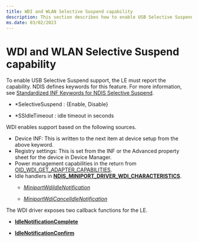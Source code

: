 ```yaml
---
title: WDI and WLAN Selective Suspend capability
description: This section describes how to enable USB Selective Suspend support for WDI drivers
ms.date: 03/02/2023
---
```


# WDI and WLAN Selective Suspend capability


To enable USB Selective Suspend support, the LE must report the capability. NDIS defines keywords for this feature. For more information, see [Standardized INF Keywords for NDIS Selective Suspend](standardized-inf-keywords-for-ndis-selective-suspend.md).

-   \*SelectiveSuspend : {Enable, Disable}

-   \*SSIdleTimeout : idle timeout in seconds

WDI enables support based on the following sources.

-   Device INF: This is written to the next item at device setup from the above keyword.
-   Registry settings: This is set from the INF or the Advanced property sheet for the device in Device Manager.
-   Power management capabilities in the return from [OID\_WDI\_GET\_ADAPTER\_CAPABILITIES](./oid-wdi-get-adapter-capabilities.md).
-   Idle handlers in [**NDIS\_MINIPORT\_DRIVER\_WDI\_CHARACTERISTICS**](/windows-hardware/drivers/ddi/dot11wdi/ns-dot11wdi-_ndis_miniport_driver_wdi_characteristics).
    -   [*MiniportWdiIdleNotification*](/windows-hardware/drivers/ddi/dot11wdi/nc-dot11wdi-miniport_wdi_idle_notification)

    -   [*MiniportWdiCancelIdleNotification*](/windows-hardware/drivers/ddi/dot11wdi/nc-dot11wdi-miniport_wdi_cancel_idle_notification)

The WDI driver exposes two callback functions for the LE.

-   [**IdleNotificationComplete**](/windows-hardware/drivers/ddi/dot11wdi/nc-dot11wdi-ndis_wdi_idle_notification_complete)

-   [**IdleNotificationConfirm**](/windows-hardware/drivers/ddi/dot11wdi/nc-dot11wdi-ndis_wdi_idle_notification_confirm)

 

